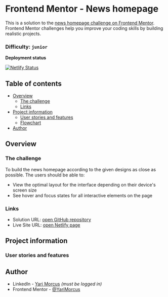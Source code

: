 # Frontend Mentor - News homepage

This is a solution to the [news homepage challenge on Frontend Mentor](https://www.frontendmentor.io/challenges/news-homepage-H6SWTa1MFl). Frontend Mentor challenges help you improve your coding skills by building realistic projects.

### Difficulty: `junior`

[//]: # 'Insert screenshot below'

**Deployment status**

[![Netlify Status](https://api.netlify.com/api/v1/badges/c1dfc1f0-1132-4577-aa75-15de0d1ce478/deploy-status)](https://app.netlify.com/sites/news-homepage-yari-morcus/deploys?branch=main)

## Table of contents

- [Overview](#overview)
  - [The challenge](#the-challenge)
  - [Links](#links)
- [Project information](#project-information)
  - [User stories and features](#user-stories-and-features)
  - [Flowchart](#flowchart)
- [Author](#author)

## Overview

### The challenge

To build the news homepage according to the given designs as close as possible.
The users should be able to:

- View the optimal layout for the interface depending on their device's screen size
- See hover and focus states for all interactive elements on the page

### Links

- Solution URL: [open GitHub repository](https://github.com/YariMorcus/news-homepage)
- Live Site URL: [open Netlify page](https://news-homepage-yari-morcus.netlify.app)

## Project information

### User stories and features

[//]: # '1. As a user I want to generate a new piece of advice so I might be able to learn something from it'
[//]: # '**Feature**: A button that generates a new piece of advice based on an API call'
[//]: # 'Optional: ### Flowchart'
[//]: # 'Optional: insert flowchart link below'

## Author

- LinkedIn - [Yari Morcus](https://www.linkedin.com/in/yarimorcus) _(must be logged in)_
- Frontend Mentor - [@YariMorcus](https://www.frontendmentor.io/profile/YariMorcus)
